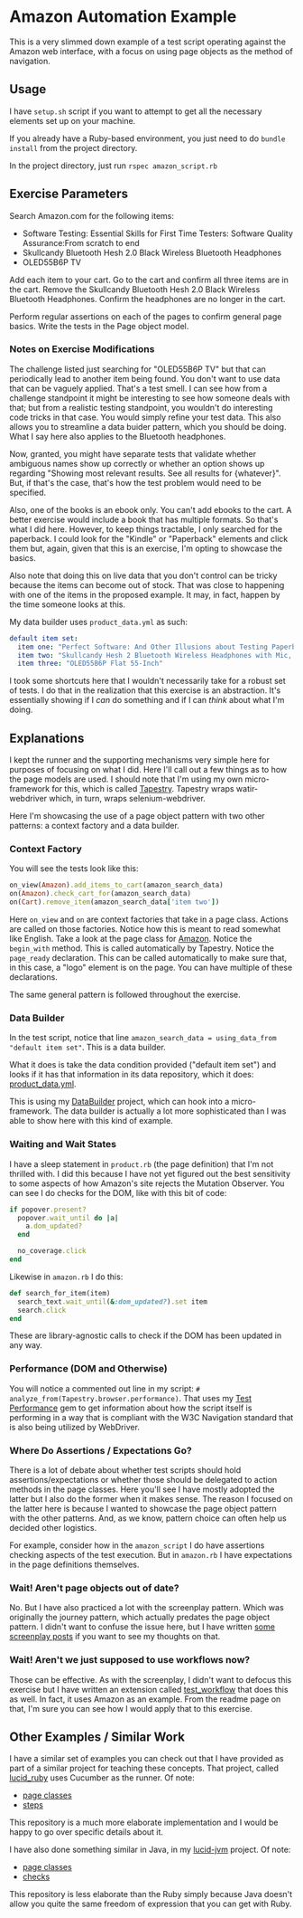 
# Amazon Automation Example

This is a very slimmed down example of a test script operating against the Amazon web interface, with a focus on using page objects as the method of navigation.

## Usage

I have `setup.sh` script if you want to attempt to get all the necessary elements set up on your machine.

If you already have a Ruby-based environment, you just need to do `bundle install` from the project directory.

In the project directory, just run `rspec amazon_script.rb`

## Exercise Parameters

Search Amazon.com for the following items:

*	Software Testing: Essential Skills for First Time Testers: Software Quality Assurance:From scratch to end
* Skullcandy Bluetooth Hesh 2.0 Black Wireless Bluetooth Headphones
* OLED55B6P TV

Add each item to your cart.
Go to the cart and confirm all three items are in the cart.
Remove the Skullcandy Bluetooth Hesh 2.0 Black Wireless Bluetooth Headphones.
Confirm the headphones are no longer in the cart.

Perform regular assertions on each of the pages to confirm general page basics.
Write the tests in the Page object model.

### Notes on Exercise Modifications

The challenge listed just searching for "OLED55B6P TV" but that can periodically lead to another item being found. You don't want to use data that can be vaguely applied. That's a test smell. I can see how from a challenge standpoint it might be interesting to see how someone deals with that; but from a realistic testing standpoint, you wouldn't do interesting code tricks in that case. You would simply refine your test data. This also allows you to streamline a data buider pattern, which you should be doing. What I say here also applies to the Bluetooth headphones.

Now, granted, you might have separate tests that validate whether ambiguous names show up correctly or whether an option shows up regarding "Showing most relevant results. See all results for {whatever}". But, if that's the case, that's how the test problem would need to be specified.

Also, one of the books is an ebook only. You can't add ebooks to the cart. A better exercise would include a book that has multiple formats. So that's what I did here. However, to keep things tractable, I only searched for the paperback. I could look for the "Kindle" or "Paperback" elements and click them but, again, given that this is an exercise, I'm opting to showcase the basics.

Also note that doing this on live data that you don't control can be tricky because the items can become out of stock. That was close to happening with one of the items in the proposed example. It may, in fact, happen by the time someone looks at this.

My data builder uses `product_data.yml` as such:

```yaml
default item set:
  item one: "Perfect Software: And Other Illusions about Testing Paperback"
  item two: "Skullcandy Hesh 2 Bluetooth Wireless Headphones with Mic, Black"
  item three: "OLED55B6P Flat 55-Inch"
```

I took some shortcuts here that I wouldn't necessarily take for a robust set of tests. I do that in the realization that this exercise is an abstraction. It's essentially showing if I _can_ do something and if I can _think_ about what I'm doing.

## Explanations

I kept the runner and the supporting mechanisms very simple here for purposes of focusing on what I did. Here I'll call out a few things as to how the page models are used. I should note that I'm using my own micro-framework for this, which is called [Tapestry](https://github.com/jeffnyman/tapestry). Tapestry wraps watir-webdriver which, in turn, wraps selenium-webdriver.

Here I'm showcasing the use of a page object pattern with two other patterns: a context factory and a data builder.

### Context Factory

You will see the tests look like this:

```ruby
on_view(Amazon).add_items_to_cart(amazon_search_data)
on(Amazon).check_cart_for(amazon_search_data)
on(Cart).remove_item(amazon_search_data['item two'])
```

Here `on_view` and `on` are context factories that take in a page class. Actions are called on those factories. Notice how this is meant to read somewhat like English. Take a look at the page class for [Amazon](https://github.com/jeffnyman/amazon_automate/blob/master/models/amazon.rb). Notice the `begin_with` method. This is called automatically by Tapestry. Notice the `page_ready` declaration. This can be called automatically to make sure that, in this case, a "logo" element is on the page. You can have multiple of these declarations.

The same general pattern is followed throughout the exercise.

### Data Builder

In the test script, notice that line `amazon_search_data = using_data_from "default item set"`. This is a data builder.

What it does is take the data condition provided ("default item set") and looks if it has that information in its data repository, which it does: [product_data.yml](https://github.com/jeffnyman/amazon_automate/blob/master/data/product_data.yml).

This is using my [DataBuilder](https://github.com/jeffnyman/data_builder) project, which can hook into a micro-framework. The data builder is actually a lot more sophisticated than I was able to show here with this kind of example.

### Waiting and Wait States

I have a sleep statement in `product.rb` (the page definition) that I'm not thrilled with. I did this because I have not yet figured out the best sensitivity to some aspects of how Amazon's site rejects the Mutation Observer. You can see I do checks for the DOM, like with this bit of code:

```ruby
if popover.present?
  popover.wait_until do |a|
    a.dom_updated?
  end

  no_coverage.click
end
```

Likewise in `amazon.rb` I do this:

```ruby
def search_for_item(item)
  search_text.wait_until(&:dom_updated?).set item
  search.click
end
```

These are library-agnostic calls to check if the DOM has been updated in any way.

### Performance (DOM and Otherwise)

You will notice a commented out line in my script: `# analyze_from(Tapestry.browser.performance)`. That uses my [Test Performance](https://github.com/jeffnyman/test_performance) gem to get information about how the script itself is performing in a way that is compliant with the W3C Navigation standard that is also being utilized by WebDriver.

### Where Do Assertions / Expectations Go?

There is a lot of debate about whether test scripts should hold assertions/expectations or whether those should be delegated to action methods in the page classes. Here you'll see I have mostly adopted the latter but I also do the former when it makes sense. The reason I focused on the latter here is because I wanted to showcase the page object pattern with the other patterns. And, as we know, pattern choice can often help us decided other logistics.

For example, consider how in the `amazon_script` I do have assertions checking aspects of the test execution. But in `amazon.rb` I have expectations in the page definitions themselves.

### Wait! Aren't page objects out of date?

No. But I have also practiced a lot with the screenplay pattern. Which was originally the journey pattern, which actually predates the page object pattern. I didn't want to confuse the issue here, but I have written [some screenplay posts](http://testerstories.com/?s=screenplay) if you want to see my thoughts on that.

### Wait! Aren't we just supposed to use workflows now?

Those can be effective. As with the screenplay, I didn't want to defocus this exercise but I have written an extension called [test_workflow](https://github.com/jeffnyman/test_workflow) that does this as well. In fact, it uses Amazon as an example. From the readme page on that, I'm sure you can see how I would apply that to this exercise.

## Other Examples / Similar Work

I have a similar set of examples you can check out that I have provided as part of a similar project for teaching these concepts. That project, called [lucid_ruby](https://github.com/jeffnyman/lucid_ruby) uses Cucumber as the runner. Of note:

* [page classes](https://github.com/jeffnyman/lucid_ruby/tree/master/models)
* [steps](https://github.com/jeffnyman/lucid_ruby/tree/master/steps)

This repository is a much more elaborate implementation and I would be happy to go over specific details about it.

I have also done something similar in Java, in my [lucid-jvm](https://github.com/jeffnyman/lucid-jvm) project. Of note:

* [page classes](https://github.com/jeffnyman/lucid-jvm/tree/master/src/test/java/com/testerstories/testing/pages)
* [checks](https://github.com/jeffnyman/lucid-jvm/tree/master/src/test/java/com/testerstories/testing/checks)

This repository is less elaborate than the Ruby simply because Java doesn't allow you quite the same freedom of expression that you can get with Ruby.
